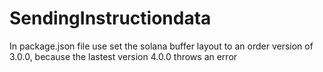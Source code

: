# SendingInstructiondata
In package.json file use set the solana buffer layout to an order version of 3.0.0, because the lastest version 4.0.0 throws an error
